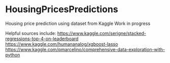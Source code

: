 # HousingPricesPredictions
Housing price prediction using dataset from Kaggle
Work in progress

Helpful sources include:
https://www.kaggle.com/serigne/stacked-regressions-top-4-on-leaderboard
https://www.kaggle.com/humananalog/xgboost-lasso
https://www.kaggle.com/pmarcelino/comprehensive-data-exploration-with-python
